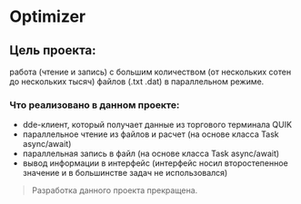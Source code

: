 # Optimizer
## Цель проекта:
работа (чтение и запись) с большим количеством (от нескольких сотен до нескольких тысяч) файлов (.txt .dat) в параллельном режиме. 
### Что реализовано в данном проекте: 
- dde-клиент, который получает данные из торгового терминала QUIK 
- параллельное чтение из файлов и расчет (на основе класса Task async/await) 
- параллельная запись в файл (на основе класса Task async/await) 
- вывод информации в интерфейс (интерфейс носил второстепенное значение и в большинстве задач не использовался) 
> Разработка данного проекта прекращена.
